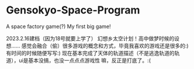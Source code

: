# Gensokyo-Space-Program
A space factory game(?) My first big game!

2023.2.16建档（因为18号就要上学了）
幻想乡太空计划！高中做梦时候的设想......
感觉会融合（偷）很多游戏的概念和方式，毕竟我喜欢的游戏还是很多的:)
有时间的时候随便写写:)
现在基本完成了天体的轨道描述（不是逃逸轨道的轨道），ui是基本没搞，也没一点点点游戏性
嘛，反正是打底了。:(

